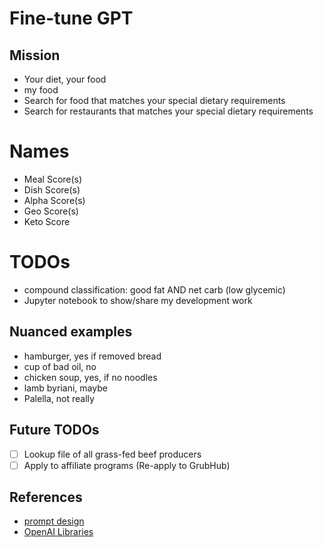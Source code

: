 # Fine-tune GPT

## Mission

- Your diet, your food
- my food
- Search for food that matches your special dietary requirements
- Search for restaurants that matches your special dietary requirements

# Names

- Meal Score(s)
- Dish Score(s)
- Alpha Score(s)
- Geo Score(s)
- Keto Score


# TODOs

- compound classification: good fat AND net carb (low glycemic)
- Jupyter notebook to show/share my development work

## Nuanced examples

- hamburger, yes if removed bread
- cup of bad oil, no
- chicken soup, yes, if no noodles
- lamb byriani, maybe
- Palella, not really

## Future TODOs

- [ ] Lookup file of all grass-fed beef producers
- [ ] Apply to affiliate programs (Re-apply to GrubHub)

## References

- [prompt design](https://platform.openai.com/docs/guides/completion/prompt-design)
- [OpenAI Libraries](https://platform.openai.com/docs/libraries)
